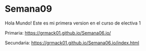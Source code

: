 # Semana09

Hola Mundo! Este es mi primera version en el curso de electiva 1

Primaria: https://grmack01.github.io/Semana06.io/

Secundaria: https://grmack01.github.io/Semana06.io/index.html